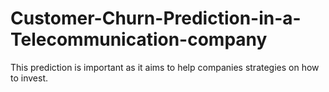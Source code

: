 # Customer-Churn-Prediction-in-a-Telecommunication-company

This prediction is important as it aims to help companies strategies on how to invest.
